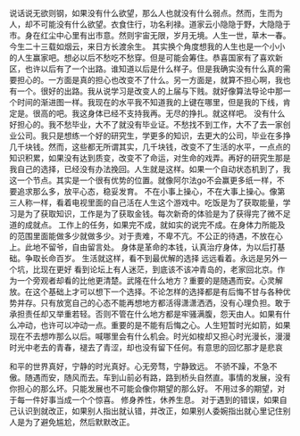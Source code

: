 

说话说无欲则钢，如果没有什么欲望，那么人也就没有什么弱点。然而，生而为人，却不可能没有什么欲望。衣食住行，功名利禄。道家云小隐隐于野，大隐隐于市。身在红尘中心里有出市意。然则宇宙无限，岁月无境。人生一世，草木一春。今生二十三载如烟云，来日方长渡余生。
其实换个角度想我的人生也是一个小小的人生赢家吧。想必以后不愁吃不愁穿。但是可能会筹住。恭喜国家有了喜欢新区，也许以后有了一个出路。谁知道以后是什么样子。但是我确实没有什么真的需要担心的。一方面是真的担心也改变不了什么。另一方面是，就算不担心啊，我也有一个。很好的出路。我从说学习是改变人的上届与下贱。就好像算法导论中那一个时间的渐进图一样。我现在的水平我不知道我的上键在哪里，但是我的下线，肯定是。很高的吧。我这身体已经不支持我再。无尽的挣扎。就这样吧。
没有什么好担心的。我不愁毕业，大不了就没有毕业证。不愁找不到工作，大不了去一家创业公司。我只是想练一个好的研究生，学更多的知识，去更大的公司，毕业在多挣几千块钱。然而，这些都无所谓其实，几千块钱，改变不了生活的水平，一点点的知识积累，如果没有达到质变，改变不了命运，对生命的戏弄。再好的研究生那是我自己的选择，已经没有办法挽回。人生就是这样。如果一个自动状态机到了，我这一个节点。其实是一个很有优势的位置。就像阿尔法go不会赢更多纸一样，不要追求那么多，放平心态，稳妥发育。
不在小事上操心，不在大事上操心。像第三人称一样，看着电视里面的自己活在人生这个游戏中。吃饭是为了获取能量，学习是为了获取知识，工作是为了获取金钱。每次新奇的体验是为了获得完了微不足道的成就点。
工作上的任务，如果完不成，就如实的说完不成。在身体力所能及的范围里面能做多少就做多少。对于责难，不卑不亢。不公正的待遇，不放在心上。此地不留爷，自由留言处。
身体是革命的本钱，认真治疗身体，为以后打基础。争取长命百岁。
生活就这样，看不到最优解的选择
远远看着。永远是另外一个坑，比现在更好
看到论坛上有人迷茫，到底该不该冲青岛的，老家回北京。作为一个旁观者却看的比他更清楚。武隆在什么地方？重要的是随遇而安。心灵解放。在这个基础上才可以想下一个选择。不论怎样的选择都是有后悔不甘与各种优势并存。只有放宽自己的心态不能再想地方都活得潇潇洒洒，没有心理负担。敢于承担责任却又举重若轻。否则不管在什么地方都是牢骚满腹，怨天由人。如果有什么冲动，也许可以冲动一点。重要的是不能有后悔之心。人生短暂时光如箭，如果现在不去想咋那么以后。喊哪里会有什么机会。时光如梭却又担心时光漫长，漫漫时光中老去的青春，褪去了青涩，却也没有留下任何。有意思的回忆那才是悲哀

和平的世界真好，宁静的时光真好。心无旁骛，宁静致远。
不骄不躁，不急不傲。随遇而安，随风而去。车到山前必有路，路到桥头自然直。事情的发展，没有你担心的那么坏。只能发展也不可能会像你期望的那么好。
不用过多的期望，对于每一件好事当成一个个惊喜。
修身养性，休养生息。
对于遇到的错误，如果自己认识到就改正，如果别人指出就认错，并改正，如果别人委婉指出就心里记住别人是为了避免尴尬，然后默默改正。
